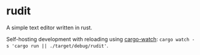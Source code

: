 # rudit
A simple text editor written in rust.

Self-hosting development with reloading using [cargo-watch](): `cargo watch -s 'cargo run || ./target/debug/rudit'`.
